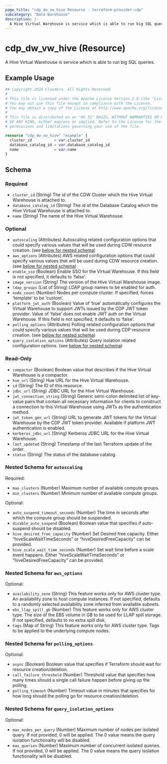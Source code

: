 ```yaml
---
page_title: "cdp_dw_vw_hive Resource - terraform-provider-cdp"
subcategory: "Data Warehouse"
description: |-
  A Hive Virtual Warehouse is service which is able to run big SQL queries.
---
```


# cdp_dw_vw_hive (Resource)

A Hive Virtual Warehouse is service which is able to run big SQL queries.

## Example Usage

```terraform
## Copyright 2024 Cloudera. All Rights Reserved.
#
# This file is licensed under the Apache License Version 2.0 (the "License").
# You may not use this file except in compliance with the License.
# You may obtain a copy of the License at http://www.apache.org/licenses/LICENSE-2.0.
#
# This file is distributed on an "AS IS" BASIS, WITHOUT WARRANTIES OR CONDITIONS
# OF ANY KIND, either express or implied. Refer to the License for the specific
# permissions and limitations governing your use of the file.

resource "cdp_dw_vw_hive" "example" {
  cluster_id          = var.cluster_id
  database_catalog_id = var.database_catalog_id
  name                = var.name
}
```

<!-- schema generated by tfplugindocs -->
## Schema

### Required

- `cluster_id` (String) The id of the CDW Cluster which the Hive Virtual Warehouse is attached to.
- `database_catalog_id` (String) The id of the Database Catalog which the Hive Virtual Warehouse is attached to.
- `name` (String) The name of the Hive Virtual Warehouse.

### Optional

- `autoscaling` (Attributes) Autoscaling related configuration options that could specify various values that will be used during CDW resource creation. (see [below for nested schema](#nestedatt--autoscaling))
- `aws_options` (Attributes) AWS related configuration options that could specify various values that will be used during CDW resource creation. (see [below for nested schema](#nestedatt--aws_options))
- `enable_sso` (Boolean) Enable SSO for the Virtual Warehouse. If this field is not specified, it defaults to ‘false’.
- `image_version` (String) The version of the Hive Virtual Warehouse image.
- `ldap_groups` (List of String) LDAP group names to be enabled for auth.
- `node_count` (Number) Nodes per compute cluster. If specified, forces ‘template’ to be ‘custom’.
- `platform_jwt_auth` (Boolean) Value of ‘true’ automatically configures the Virtual Warehouse to support JWTs issued by the CDP JWT token provider. Value of ‘false’ does not enable JWT auth on the Virtual Warehouse. If this field is not specified, it defaults to ‘false’.
- `polling_options` (Attributes) Polling related configuration options that could specify various values that will be used during CDP resource creation. (see [below for nested schema](#nestedatt--polling_options))
- `query_isolation_options` (Attributes) Query isolation related configuration options. (see [below for nested schema](#nestedatt--query_isolation_options))

### Read-Only

- `compactor` (Boolean) Boolean value that describes if the Hive Virtual Warehouse is a compactor.
- `hue_url` (String) Hue URL for the Hive Virtual Warehouse.
- `id` (String) The ID of this resource.
- `jdbc_url` (String) JDBC URL for the Hive Virtual Warehouse.
- `jwt_connection_string` (String) Generic semi-colon delimited list of key-value pairs that contain all necessary information for clients to construct a connection to this Virtual Warehouse using JWTs as the authentication method.
- `jwt_token_gen_url` (String) URL to generate JWT tokens for the Virtual Warehouse by the CDP JWT token provider. Available if platform JWT authentication is enabled.
- `kerberos_jdbc_url` (String) Kerberos JDBC URL for the Hive Virtual Warehouse.
- `last_updated` (String) Timestamp of the last Terraform update of the order.
- `status` (String) The status of the database catalog.

<a id="nestedatt--autoscaling"></a>
### Nested Schema for `autoscaling`

Required:

- `max_clusters` (Number) Maximum number of available compute groups.
- `min_clusters` (Number) Minimum number of available compute groups.

Optional:

- `auto_suspend_timeout_seconds` (Number) The time in seconds after which the compute group should be suspended.
- `disable_auto_suspend` (Boolean) Boolean value that specifies if auto-suspend should be disabled.
- `hive_desired_free_capacity` (Number) Set Desired free capacity. Either “hiveScaleWaitTimeSeconds” or “hiveDesiredFreeCapacity” can be provided.
- `hive_scale_wait_time_seconds` (Number) Set wait time before a scale event happens. Either “hiveScaleWaitTimeSeconds” or “hiveDesiredFreeCapacity” can be provided.


<a id="nestedatt--aws_options"></a>
### Nested Schema for `aws_options`

Optional:

- `availability_zone` (String) This feature works only for AWS cluster type. An availability zone to host compute instances. If not specified, defaults to a randomly selected availability zone inferred from available subnets.
- `ebs_llap_spill_gb` (Number) This feature works only for AWS cluster type. The size of the EBS volume in GB to be used for LLAP spill storage. If not specified, defaults to no extra spill disk.
- `tags` (Map of String) This feature works only for AWS cluster type. Tags to be applied to the underlying compute nodes.


<a id="nestedatt--polling_options"></a>
### Nested Schema for `polling_options`

Optional:

- `async` (Boolean) Boolean value that specifies if Terraform should wait for resource creation/deletion.
- `call_failure_threshold` (Number) Threshold value that specifies how many times should a single call failure happen before giving up the polling.
- `polling_timeout` (Number) Timeout value in minutes that specifies for how long should the polling go for resource creation/deletion.


<a id="nestedatt--query_isolation_options"></a>
### Nested Schema for `query_isolation_options`

Optional:

- `max_nodes_per_query` (Number) Maximum number of nodes per isolated query. If not provided, 0 will be applied. The 0 value means the query isolation functionality will be disabled.
- `max_queries` (Number) Maximum number of concurrent isolated queries. If not provided, 0 will be applied. The 0 value means the query isolation functionality will be disabled.
